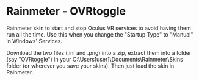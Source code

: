 # Rainmeter - OVRtoggle
Rainmeter skin to start and stop Oculus VR services to avoid having them run all the time.  Use this when you change the "Startup Type" to "Manual" in Windows' Services.

Download the two files (.ini and .png) into a zip, extract them into a folder (say "OVRtoggle") in your C:\Users\[user]\Documents\Rainmeter\Skins folder (or wherever you save your skins).  Then just load the skin in Rainmeter.
